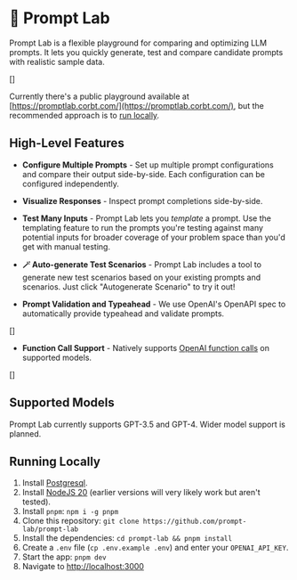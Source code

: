 # 🧪 Prompt Lab 

Prompt Lab is a flexible playground for comparing and optimizing LLM prompts. It lets you quickly generate, test and compare candidate prompts with realistic sample data.

[]

Currently there's a public playground available at [https://promptlab.corbt.com/](https://promptlab.corbt.com/), but the recommended approach is to [run locally](#running-locally).

## High-Level Features

 - **Configure Multiple Prompts** - Set up multiple prompt configurations and compare their output side-by-side. Each configuration can be configured independently.

 - **Visualize Responses** - Inspect prompt completions side-by-side.

 - **Test Many Inputs** - Prompt Lab lets you *template* a prompt. Use the templating feature to run the prompts you're testing against many potential inputs for broader coverage of your problem space than you'd get with manual testing.

 - **🪄 Auto-generate Test Scenarios** - Prompt Lab includes a tool to generate new test scenarios based on your existing prompts and scenarios. Just click "Autogenerate Scenario" to try it out!

 - **Prompt Validation and Typeahead** - We use OpenAI's OpenAPI spec to automatically provide typeahead and validate prompts.

[]

 - **Function Call Support** - Natively supports [OpenAI function calls](https://openai.com/blog/function-calling-and-other-api-updates) on supported models.

[]

## Supported Models
Prompt Lab currently supports GPT-3.5 and GPT-4. Wider model support is planned.

## Running Locally

1. Install [Postgresql](https://www.postgresql.org/download/).
2. Install [NodeJS 20](https://nodejs.org/en/download/current) (earlier versions will very likely work but aren't tested).
3. Install `pnpm`: `npm i -g pnpm`
4. Clone this repository: `git clone https://github.com/prompt-lab/prompt-lab`
5. Install the dependencies: `cd prompt-lab && pnpm install`
6. Create a `.env` file (`cp .env.example .env`) and enter your `OPENAI_API_KEY`.
7. Start the app: `pnpm dev`
8. Navigate to [http://localhost:3000](http://localhost:3000)
